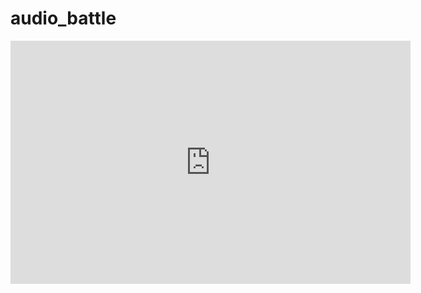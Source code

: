 # audio_battle


<iframe src="https://docs.google.com/presentation/d/1kVKesZ4U38xyvDi2pYRpJNBUJY2WswETX9iHkGKicaA/embed?start=false&loop=false&delayms=3000" frameborder="0" width="640" height="389" allowfullscreen="true" mozallowfullscreen="true" webkitallowfullscreen="true"></iframe>
